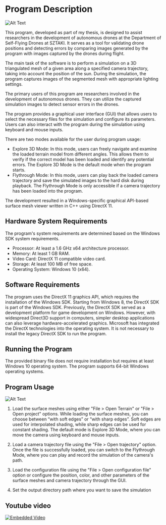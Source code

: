 # Program Description

![Alt Text](thesis.gif)

This program, developed as part of my thesis, is designed to assist researchers in the development of autonomous drones at the Department of Self-Flying Drones at SZTAKI. It serves as a tool for validating drone positions and detecting errors by comparing images generated by the program with images captured by the drones during flight.

The main task of the software is to perform a simulation on a 3D triangulated mesh of a given area along a specified camera trajectory, taking into account the position of the sun. During the simulation, the program captures images of the segmented mesh with appropriate lighting settings.

The primary users of this program are researchers involved in the development of autonomous drones. They can utilize the captured simulation images to detect sensor errors in the drones.

The program provides a graphical user interface (GUI) that allows users to select the necessary files for the simulation and configure its parameters. Users can also interact with the program during the simulation using keyboard and mouse inputs.

There are two modes available for the user during program usage:
- Explore 3D Mode: In this mode, users can freely navigate and examine the loaded terrain model from different angles. This allows them to verify if the correct model has been loaded and identify any potential errors. The Explore 3D Mode is the default mode when the program starts.
- Flythrough Mode: In this mode, users can play back the loaded camera trajectory and save the simulated images to the hard disk during playback. The Flythrough Mode is only accessible if a camera trajectory has been loaded into the program.

The development resulted in a Windows-specific graphical API-based surface mesh viewer written in C++ using DirectX 11.

## Hardware System Requirements
The program's system requirements are determined based on the Windows SDK system requirements.
- Processor: At least a 1.6 GHz x64 architecture processor.
- Memory: At least 1 GB RAM.
- Video Card: DirectX 11 compatible video card.
- Storage: At least 100 MB of free space.
- Operating System: Windows 10 (x64).

## Software Requirements
The program uses the DirectX 11 graphics API, which requires the installation of the Windows SDK. Starting from Windows 8, the DirectX SDK is part of the Windows SDK. Previously, the DirectX SDK served as a development platform for game development on Windows. However, with widespread Direct3D support in computers, simpler desktop applications can also leverage hardware-accelerated graphics. Microsoft has integrated the DirectX technologies into the operating system. It is not necessary to install the legacy DirectX SDK to run the program.

## Running the Program
The provided binary file does not require installation but requires at least Windows 10 operating system. The program supports 64-bit Windows operating systems.

## Program Usage
![Alt Text](config.gif)
1. Load the surface meshes using either "File > Open Terrain" or "File > Open project" options. While loading the surface meshes, you can choose between “with soft edges” or “with sharp edges”. Soft edges are used for interpolated shading, while sharp edges can be used for constant shading. The default mode is Explore 3D Mode, where you can move the camera using keyboard and mouse inputs.

2. Load a camera trajectory file using the "File > Open trajectory" option. Once the file is successfully loaded, you can switch to the Flythrough Mode, where you can play and record the simulation of the camera's path.

3. Load the configuration file using the "File > Open configuration file" option or configure the position, color, and other parameters of the surface meshes and camera trajectory through the GUI.

4. Set the output directory path where you want to save the simulation

## Youtube video
[![Embedded Video](https://img.youtube.com/vi/nGjYr5omnx0/0.jpg)](https://www.youtube.com/watch?v=nGjYr5omnx0)
